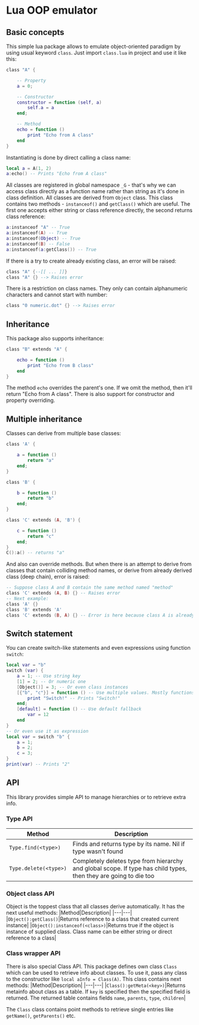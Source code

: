 # Lua OOP emulator
## Basic concepts
This simple lua package allows to emulate object-oriented paradigm by using usual keyword `class`. Just import `class.lua` in project and use it like this:
```lua
class "A" {

	-- Property
	a = 0;

	-- Constructor
	constructor = function (self, a)
		self.a = a
	end;

	-- Method
	echo = function ()
		print "Echo from A class"
	end
}
```
Instantiating is done by direct calling a class name:
```lua
local a = A(1, 2)
a:echo() -- Prints "Echo from A class"
```
All classes are registered in global namespace `_G` - that's why we can access class directly as a function name rather than string as it's done in class definition. All classes are derived from `Object` class. This class contains two methods - `instanceof()` and `getClass()` which are useful. The first one accepts either string or class reference directly, the second returns class reference:
```lua
a:instanceof "A" -- True
a:instanceof(A) -- True
a:instanceof(Object) -- True
a:instanceof(B) -- False
a:instanceof(a:getClass()) -- True
```
If there is a try to create already existing class, an error will be raised:
```lua
class "A" {--[[ ... ]]}
class "A" {} --> Raises error
```
There is a restriction on class names. They only can contain alphanumeric characters and cannot start with number:
```lua
class "0 numeric.dot" {} --> Raises error
```
## Inheritance
This package also supports inheritance:
```lua
class "B" extends "A" {

	echo = function ()
		print "Echo from B class"
	end
}
```
The method `echo` overrides the parent's one. If we omit the method, then it'll return "Echo from A class". There is also support for constructor and property overriding.

## Multiple inheritance
Classes can derive from multiple base classes:
```lua
class 'A' {

	a = function ()
		return "a"
	end;
}

class 'B' {

	b = function ()
		return "b"
	end;
}

class 'C' extends (A, 'B') {

	c = function ()
		return "c"
	end;
}
C():a() -- returns "a"
```
And also can override methods. But when there is an attempt to derive from classes that contain colliding method names, or derive from already derived class (deep chain), error is raised:
```lua
-- Suppose class A and B contain the same method named "method"
class 'C' extends (A, B) {} -- Raises error
-- Next example:
class 'A' {}
class 'B' extends 'A'
class 'C' extends (B, A) {} -- Error is here because class A is already derived in B
```

## Switch statement
You can create switch-like statements and even expressions using function `switch`:
```lua
local var = "b"
switch (var) {
	a = 1; -- Use string key
	[1] = 2; -- Or numeric one
	[Object()] = 3; -- Or even class instances
	[{"b", "c"}] = function () -- Use multiple values. Mostly functions will be used as code block
		print "Switch!" -- Prints "Switch!"
	end;
	[default] = function () -- Use default fallback
		var = 12
	end
}
-- Or even use it as expression
local var = switch "b" {
	a = 1;
	b = 2;
	c = 3;
}
print(var) -- Prints "2"
```

## API
This library provides simple API to manage hierarchies or to retrieve extra info.
### Type API
|Method|Description|
|---|---|
|`Type.find(<type>)`|Finds and returns type by its name. Nil if type wasn't found|
|`Type.delete(<type>)`|Completely deletes type from hierarchy and global scope. If type has child types, then they are going to die too|

### Object class API
Object is the toppest class that all classes derive automatically. It has the next useful methods:
|Method|Description|
|---|---|
|`Object():getClass()`|Returns reference to a class that created current instance|
|`Object():instanceof(<class>)`|Returns true if the object is instance of supplied class. Class name can be either string or direct reference to a class|

### Class wrapper API
There is also special Class API. This package defines own class `Class` which can be used to retrieve info about classes. To use it, pass any class to the constructor like `local aInfo = Class(A)`. This class contains next methods:
|Method|Description|
|---|---|
|`Class():getMeta(<key>)`|Returns metainfo about class as a table. If `key` is specified then the specified field is returned. The returned table contains fields `name`, `parents`, `type`, `children`|

The `Class` class contains point methods to retrieve single entries like `getName()`, `getParents()` etc.
